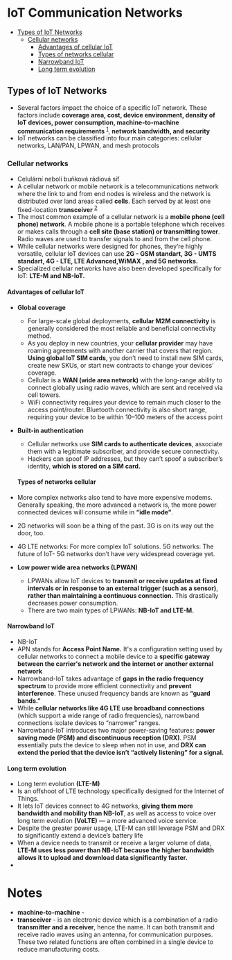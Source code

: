 # IoT Communication Networks

- [Types of IoT Networks](#types-of-iot-networks)
  - [Cellular networks](#cellular-networks)
    - [Advantages of cellular IoT](#advantages-of-cellular-iot)
    - [Types of networks cellular](#types-of-networks-cellular)
    - [Narrowband IoT](#narrowband-iot)
    - [Long term evolution](#long-term-evolution) 


## Types of IoT Networks
- Several factors impact the choice of a specific IoT network. These factors include **coverage area, cost, device environment, density of IoT devices, power consumption, machine-to-machine communication requirements** <sup>[1](#notes)</sup>, **network bandwidth, and security**
- IoT networks can be classified into four main categories: cellular networks, LAN/PAN, LPWAN, and mesh protocols

### Cellular networks
- Celulární neboli buňková rádiová síť 
- A cellular network or mobile network is a telecommunications network where the link to and from end nodes is wireless and the network is distributed over land areas called **cells**. Each served by at least one fixed-location **transceiver** <sup>[2](#notes)</sup>
- The most common example of a cellular network is a **mobile phone (cell phone) network**. A mobile phone is a portable telephone which receives or makes calls through a **cell site (base station) or transmitting tower**. Radio waves are used to transfer signals to and from the cell phone.
- While cellular networks were designed for phones, they’re highly versatile, cellular IoT devices can use **2G - GSM standart, 3G - UMTS standart, 4G - LTE, LTE Advanced,WiMAX , and 5G networks.**
- Specialized cellular networks have also been developed specifically for IoT: **LTE-M and NB-IoT.**

#### Advantages of cellular IoT
- **Global coverage**
  - For large-scale global deployments, **cellular M2M connectivity** is generally considered the most reliable and beneficial connectivity method.
  - As you deploy in new countries, your **cellular provider** may have roaming agreements with another carrier that covers that region. **Using global IoT SIM cards**, you don’t need to install new SIM cards, create new SKUs, or start new contracts to change your devices’ coverage.
  - Cellular is a **WAN (wide area network)** with the long-range ability to connect globally using radio waves, which are sent and received via cell towers.
  -  WiFi connectivity requires your device to remain much closer to the access point/router. Bluetooth connectivity is also short range, requiring your device to be within 10–100 meters of the access point
- **Built-in authentication**
  - Cellular networks use **SIM cards to authenticate devices**, associate them with a legitimate subscriber, and provide secure connectivity.
  - Hackers can spoof IP addresses, but they can’t spoof a subscriber’s identity, **which is stored on a SIM card.**
 
  #### Types of networks cellular
- More complex networks also tend to have more expensive modems. Generally speaking, the more advanced a network is, the more power connected devices will consume while in **“idle mode"**.
- 2G networks will soon be a thing of the past. 3G is on its way out the door, too.
- 4G LTE networks: For more complex IoT solutions. 5G networks: The future of IoT- 5G networks don’t have very widespread coverage yet.
- **Low power wide area networks (LPWAN)**
  - LPWANs allow IoT devices to **transmit or receive updates at fixed intervals or in response to an external trigger (such as a sensor)**, **rather than maintaining a continuous connection.** This drastically decreases power consumption.
  - There are two main types of LPWANs: **NB-IoT and LTE-M.**

#### Narrowband IoT
- NB-IoT
- APN stands for **Access Point Name.** It's a configuration setting used by cellular networks to connect a mobile device to a **specific gateway between the carrier's network and the internet or another external network**
- Narrowband-IoT takes advantage of **gaps in the radio frequency spectrum** to provide more efficient connectivity and **prevent interference**. These unused frequency bands are known as **“guard bands.”**
- While **cellular networks like 4G LTE use broadband connections** (which support a wide range of radio frequencies), narrowband connections isolate devices to “narrower” ranges.
- Narrowband-IoT introduces two major power-saving features: **power saving mode (PSM) and discontinuous reception (DRX)**. PSM essentially puts the device to sleep when not in use, and **DRX can extend the period that the device isn’t “actively listening” for a signal.**

#### Long term evolution
- Long term evolution **(LTE-M)**
-  Is an offshoot of LTE technology specifically designed for the Internet of Things.
-  It lets IoT devices connect to 4G networks, **giving them more bandwidth and mobility than NB-IoT**, as well as access to voice over long term evolution **(VoLTE)** — a more advanced voice service.
- Despite the greater power usage, LTE-M can still leverage PSM and DRX to significantly extend a device’s battery life
- When a device needs to transmit or receive a larger volume of data, **LTE-M uses less power than NB-IoT because the higher bandwidth allows it to upload and download data significantly faster.**
- 

  

       

# Notes
- **machine-to-machine** -
- **transceiver** -  is an electronic device which is a combination of a radio **transmitter and a receiver**, hence the name. It can both transmit and receive radio waves using an antenna, for communication purposes. These two related functions are often combined in a single device to reduce manufacturing costs. 

